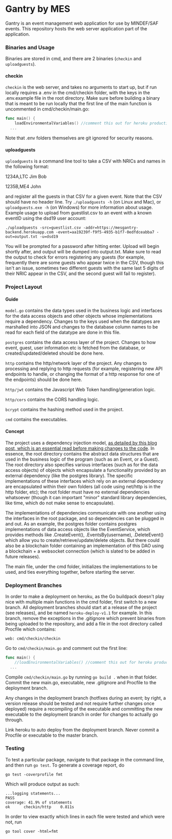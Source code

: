 # Gantry by MES

Gantry is an event management web application for use by MINDEF/SAF events. This repository hosts the web server application 
part of the application.

### Binaries and Usage

Binaries are stored in cmd, and there are 2 binaries (`checkin` and `uploadguests`). 

#### checkin

`checkin` is the web server, and takes no arguments to start up, but if run locally requires a .env in the cmd/checkin folder, with the keys in the .env.example file in the root directory. Make sure before building a binary that is meant to be run locally that the first line of the main function is uncommented in cmd/checkin/main.go:

```go
func main() {
	loadEnvironmentalVariables() //comment this out for heroku production
  ...
```

Note that .env folders themselves are git ignored for security reasons.

#### uploadguests

`uploadguests` is a command line tool to take a CSV with NRICs and names in the following format:

1234A,LTC Jim Bob

1235B,ME4 John   

and register all the guests in that CSV for a given event. Note that the CSV should have no header line. Try `./uploadguests -h` (on Linux and Mac), or `uploadguests.exe -h` (on Windows) for more information about usage. Example usage to upload from guestlist.csv to an event with a known eventID using the dsd19 user account:

```
./uploadguests -src=guestlist.csv -addr=https://mesgantry-backend.herokuapp.com -event=aa19239f-f9f5-4935-b1f7-0edfdceabba7 -out=output.txt -u=dsd19
```

You will be prompted for a password after hitting enter. Upload will begin shortly after, and output will be dumped into output.txt. Make sure to read the output to check for errors registering any guests (for example, frequently there are some guests who appear twice in the CSV, though this isn't an issue, sometimes two different guests with the same last 5 digits of their NRIC appear in the CSV, and the second guest will fail to register).

### Project Layout

#### Guide
`model.go` contains the data types used in the business logic and interfaces for the data access objects and other objects whose implementations require a dependency. Changes to the keys used when the datatypes are marshalled into JSON and changes to the database column names to be read for each field of the datatype are done in this file.

`postgres` contains the data access layer of the project. Changes to how event, guest, user information etc is fetched from the database, or created/updated/deleted should be done here.

`http` contains the http/network layer of the project. Any changes to processing and replying to http requests (for example, registering new API endpoints to handle, or changing the format of a http response for one of the endpoints) should be done here.

`http/jwt` contains the Javascript Web Token handling/generation logic.

`http/cors` contains the CORS handling logic.

`bcrypt` contains the hashing method used in the project.

`cmd` contains the executables.

#### Concept

The project uses a dependency injection model, 
[as detailed by this blog post, which is an essential read before making changes to the code](https://medium.com/@benbjohnson/standard-package-layout-7cdbc8391fc1). 
In essence, the root directory contains the abstract data structures that are used in the business logic of the program (such as an Event,
or a Guest). The root directory also specifies various interfaces (such as for the data access objects) of objects which encapsulate a 
functionality provided by an external dependency (like the postgres library). The specific implementations of these interfaces which rely
on an external dependency are encapsulated within their own folders (all code using net/http is in the http folder, etc); the root folder
must have no external dependencies whatsoever (though it can important "minor" standard library dependencies, like time, which do not
make sense to encapsulate).

The implementations of dependencies communicate with one another using the interfaces in the root package, and so dependencies can be
plugged in and out. As an example, the postgres folder contains postgres implementations of data access objects like the EventService,
which provides methods like .CreateEvent(), .EventsBy(username), .DeleteEvent() which allow you to create/retrieve/update/delete objects.
But there could also be a blockchain folder containing an implementation of this DAO using a blockchain + a websocket connection (which is
slated to be added in future releases).

The main file, under the cmd folder, initializes the implementations to be used, and ties everything together, before starting the server.

### Deployment Branches

In order to make a deployment on heroku, as the Go buildpack doesn't play nice with multiple main functions in the cmd folder, first switch to a new branch. All deployment branches should start at a release of the project (see releases), and be named `heroku-deploy-v1.1` for example. In this branch, remove the exceptions in the .gitignore which prevent binaries from being uploaded to the repository, and add a file in the root directory called Procfile which contains:

```
web: cmd/checkin/checkin
```

Go to `cmd/checkin/main.go` and comment out the first line: 

```go
func main() {
	//loadEnvironmentalVariables() //comment this out for heroku production
  ...
```

Compile `cmd/checkin/main.go` by running `go build .` when in that folder. Commit the new main.go, executable, new .gitignore and Procfile to the deployment branch.

Any changes in the deployment branch (hotfixes during an event; by right, a version release should be tested and not require further changes once deployed) require a recompiling of the executable and committing the new executable to the deployment branch in order for changes to actually go through.

Link heroku to auto deploy from the deployment branch. Never commit a Procfile or executable to the master branch.

### Testing

To test a particular package, navigate to that package in the command line, and then run `go test`. To generate a coverage report, do 

```
go test -coverprofile fmt
```

Which will produce output as such:

```
...logging statements...
PASS
coverage: 41.9% of statements
ok      checkin/http    0.811s
```

In order to view exactly which lines in each file were tested and which were not, run 

```
go tool cover -html=fmt
```

